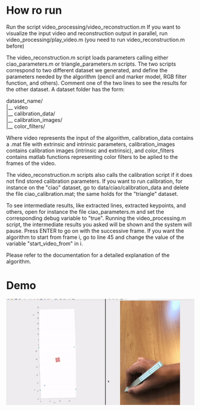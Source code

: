 # How ro run
Run the script video_processing/video_reconstruction.m
If you want to visualize the input video and reconstruction output in parallel, run video_processing/play_video.m (you need to run video_reconstruction.m before)

The video_reconstruction.m script loads parameters calling either ciao_parameters.m or triangle_parameters.m scripts. 
The two scripts correspond to two different dataset we generated, and define the parameters needed by the algorithm (pencil and marker model, RGB filter function, and others). 
Comment one of the two lines to see the results for the other dataset.
A dataset folder has the form:  

dataset_name/  
  |__ video  
  |__ calibration_data/  
  |__ calibration_images/  
  |__ color_filters/  

Where video represents the input of the algorithm, calibration_data contains a .mat file with extrinsic and intrinsic parameters, calibration_images contains calibration images (intrinsic and extrinsic), and color_filters contains matlab functions representing color filters to be aplied to the frames of the video. 

The video_reconstruction.m scripts also calls the calibration script if it does not find stored calibration parameters. If you want to run calibration, for instance on the "ciao" dataset, go to data/ciao/calibration_data and delete the file ciao_calibration.mat; the same holds for the "triangle" dataset. 

To see intermediate results, like extracted lines, extracted keypoints, and others, open for instance the file ciao_parameters.m and set the corresponding debug variable to "true". Running the video_processing.m script, the intermediate results you asked will be shown and the system will pause. Press ENTER to go on with the successive frame. 
If you want the algorithm to start from frame i, go to line 45 and change the value of the variable "start_video_from" in i.


Please refer to the documentation for a detailed explanation of the algorithm.

# Demo

![Alt Text](https://github.com/EmilianoGagliardiEmanueleGhelfi/inkless-painting/blob/master/gif/demo.gif)
